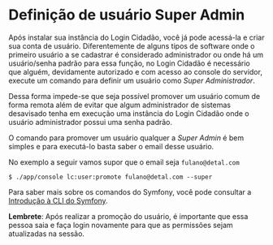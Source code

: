 Definição de usuário Super Admin
================================

Após instalar sua instância do Login Cidadão, você já pode acessá-la e criar sua
conta de usuário. Diferentemente de alguns tipos de software onde o primeiro
usuário a se cadastrar é considerado administrador ou onde há um usuário/senha
padrão para essa função, no Login Cidadão é necessário que alguém, devidamente
autorizado e com acesso ao console do servidor, execute um comando para definir
um usuário como *Super Administrador*.

Dessa forma impede-se que seja possível promover um usuário comum de forma remota
além de evitar que algum administrador de sistemas desavisado tenha em execução
uma instância do Login Cidadão onde o usuário administrador possui uma senha
padrão.

O comando para promover um usuário qualquer a *Super Admin* é bem simples e para
executá-lo basta saber o email desse usuário.

No exemplo a seguir vamos supor que o email seja `fulano@detal.com`

    $ ./app/console lc:user:promote fulano@detal.com --super

Para saber mais sobre os comandos do Symfony, você pode consultar a
[Introdução à CLI do Symfony](../commands.md).

**Lembrete**: Após realizar a promoção do usuário, é importante que essa pessoa
saia e faça login novamente para que as permissões sejam atualizadas na sessão.
